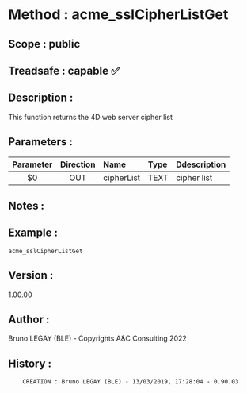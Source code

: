 ﻿# **Method :** acme_sslCipherListGet
## **Scope :** public
## **Treadsafe :** capable ✅ 
## **Description :** 
This function returns the 4D web server cipher list
## **Parameters :** 
| Parameter | Direction | Name | Type | Ddescription | 
|:----:|:----:|:----|:----|:----| 
| $0 | OUT | cipherList | TEXT | cipher list | 

## **Notes :** 

## **Example :** 
```
acme_sslCipherListGet
```
## **Version :** 
1.00.00
## **Author :** 
Bruno LEGAY (BLE) - Copyrights A&C Consulting 2022
## **History :** 
 
        CREATION : Bruno LEGAY (BLE) - 13/03/2019, 17:28:04 - 0.90.03
